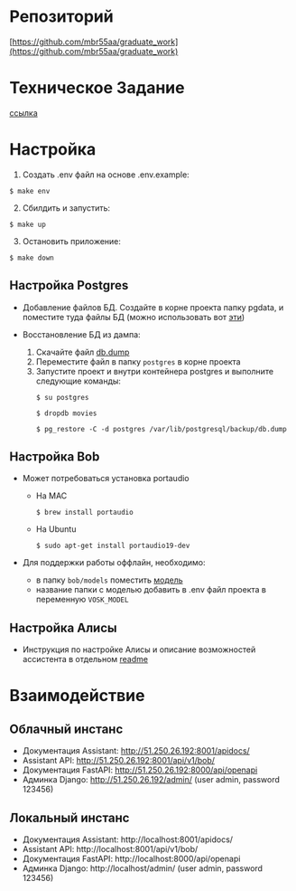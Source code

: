 # Репозиторий
[https://github.com/mbr55aa/graduate_work](https://github.com/mbr55aa/graduate_work)

# Техническое Задание
[ссылка](https://docs.google.com/document/d/1TBbOgtxxFOSANF7Od0uXKds1nT56b6RrfJuaCQw-IpU)

# Настройка
1. Создать .env файл на основе .env.example:
```console
$ make env
```
2. Сбилдить и запустить:
```console
$ make up
```
3. Остановить приложение:
```console
$ make down
```

## Настройка Postgres
- Добавление файлов БД. Создайте в корне проекта папку pgdata, и поместите туда файлы БД (можно использовать вот [эти](https://drive.google.com/file/d/134lPr53ckFRPhupPFg7QB71fIVpv5PKz/view?usp=sharing))

- Восстановление БД из дампа:
  1. Скачайте файл [db.dump](https://drive.google.com/file/d/1m7xdEP368F4tEaXireX7QOVUMbtzkFvc/view?usp=sharing)
  2. Переместите файл в папку `postgres` в корне проекта
  3. Запустите проект и внутри контейнера postgres и выполните следующие команды:
     ```console
     $ su postgres
     ```
     ```console
     $ dropdb movies
     ```
     ```console
     $ pg_restore -C -d postgres /var/lib/postgresql/backup/db.dump
     ```

## Настройка Bob
- Может потребоваться установка portaudio
  - На MAC
    ```console
    $ brew install portaudio
    ```
  - На Ubuntu
    ```console
    $ sudo apt-get install portaudio19-dev
    ```
  
- Для поддержки работы оффлайн, необходимо:
  - в папку `bob/models` поместить [модель](https://drive.google.com/file/d/1INh4uMXfcJfNXhisvVBWrJ_kDNxFoziT/view?usp=sharing)
  - название папки с моделью добавить в .env файл проекта в переменную `VOSK_MODEL`

## Настройка Алисы

- Инструкция по настройке Алисы и описание возможностей ассистента в отдельном [readme](alice/README.md)

# Взаимодействие
## Облачный инстанс
- Документация Assistant: http://51.250.26.192:8001/apidocs/
- Assistant API: http://51.250.26.192:8001/api/v1/bob/
- Документация FastAPI: http://51.250.26.192:8000/api/openapi
- Админка Django: http://51.250.26.192/admin/ (user admin, password 123456)

## Локальный инстанс
- Документация Assistant: http://localhost:8001/apidocs/
- Assistant API: http://localhost:8001/api/v1/bob/
- Документация FastAPI: http://localhost:8000/api/openapi
- Админка Django: http://localhost/admin/ (user admin, password 123456)
